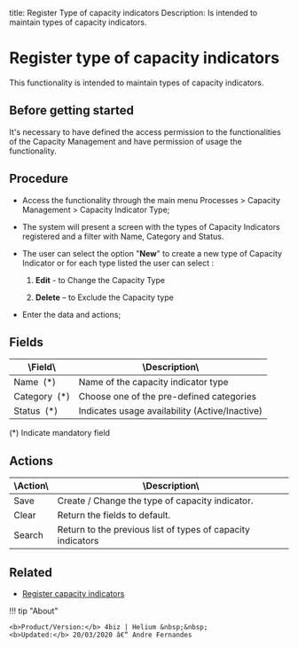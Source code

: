 title: Register Type of capacity indicators 
Description: Is intended to maintain types of capacity indicators. 
# Register type of capacity indicators 
This functionality is intended to maintain types of capacity indicators.

Before getting started
----------------------

It's necessary to have defined the access permission to the functionalities of the Capacity Management and have permission of usage the functionality.

Procedure
---------

-   Access the functionality through the main menu Processes \> Capacity Management \> Capacity Indicator Type;

-   The system will present a screen with the types of Capacity Indicators registered and a filter with Name, Category and Status.

-   The user can select the option "**New**" to create a new type of Capacity Indicator or for each type listed the user can select :

    1.  **Edit** - to Change the Capacity Type

    2.  **Delete** – to Exclude the Capacity type

-   Enter the data and actions;

Fields
------

| \Field\        | \Description\                                                                                |
|----------------|----------------------------------------------------------------------------------------------|
| Name  (\*)     | Name of the capacity indicator type                                                          |
| Category  (\*) | Choose one of the pre-defined categories                                                     |
| Status  (\*)   | Indicates usage availability (Active/Inactive)                                               |

(\*) Indicate mandatory field

Actions
-------

| \Action\   | \Description\                                               |
|------------|-------------------------------------------------------------|
| Save       | Create / Change the type of capacity indicator.             |
| Clear      | Return the fields to default.                               |
| Search     | Return to the previous list of types of capacity indicators |

Related
-------

- [Register capacity indicators](/en-us/4biz-helium/processes/capacity/use/register-capacity-indicators.html)

!!! tip "About"

    <b>Product/Version:</b> 4biz | Helium &nbsp;&nbsp;
    <b>Updated:</b> 20/03/2020 â€“ Andre Fernandes


